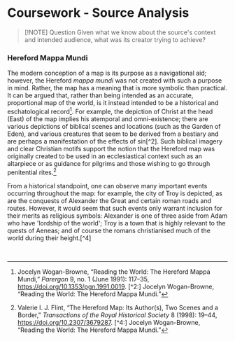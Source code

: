 # Coursework - Source Analysis



> [!NOTE] Question
> Given what we know about the source's context and intended audience, what was its creator trying to achieve?

### Hereford Mappa Mundi

The modern conception of a map is its purpose as a navigational aid; however, the Hereford *mappa mundi* was not created with such a purpose in mind. Rather, the map has a meaning that is more symbolic than practical. It can be argued that, rather than being intended as an accurate, proportional map of the world, is it instead intended to be a historical and eschatological record[^1]. For example, the depiction of Christ at the head (East) of the map implies his atemporal and omni-existence; there are various depictions of biblical scenes and locations (such as the Garden of Eden), and various creatures that seem to be derived from a bestiary and are perhaps a manifestation of the effects of sin[^2]. Such biblical imagery and clear Christian motifs support the notion that the Hereford map was originally created to be used in an ecclesiastical context such as an altarpiece or as guidance for pilgrims and those wishing to go through penitential rites.[^3] 

From a historical standpoint, one can observe many important events occurring throughout the map: for example, the city of Troy is depicted, as are the conquests of Alexander the Great and certain roman roads and routes. However, it would seem that such events only warrant inclusion for their merits as religious symbols: Alexander is one of three aside from Adam who have 'lordship of the world';  Troy is a town that is highly relevant to the quests of Aeneas; and of course the romans christianised much of the world during their height.[^4]





</br>

[^1]: Jocelyn Wogan-Browne, “Reading the World: The Hereford Mappa Mundi,” <i>Parergon</i> 9, no. 1 (June 1991): 117–35, <a href="https://doi.org/10.1353/pgn.1991.0019">https://doi.org/10.1353/pgn.1991.0019</a>.
[^2:] Jocelyn Wogan-Browne, “Reading the World: The Hereford Mappa Mundi.”
[^3]: Valerie I. J. Flint, “The Hereford Map: Its Author(s), Two Scenes and a Border,” <i>Transactions of the Royal Historical Society</i> 8 (1998): 19–44, <a href="https://doi.org/10.2307/3679287">https://doi.org/10.2307/3679287</a>.
[^4:] Jocelyn Wogan-Browne, “Reading the World: The Hereford Mappa Mundi.”